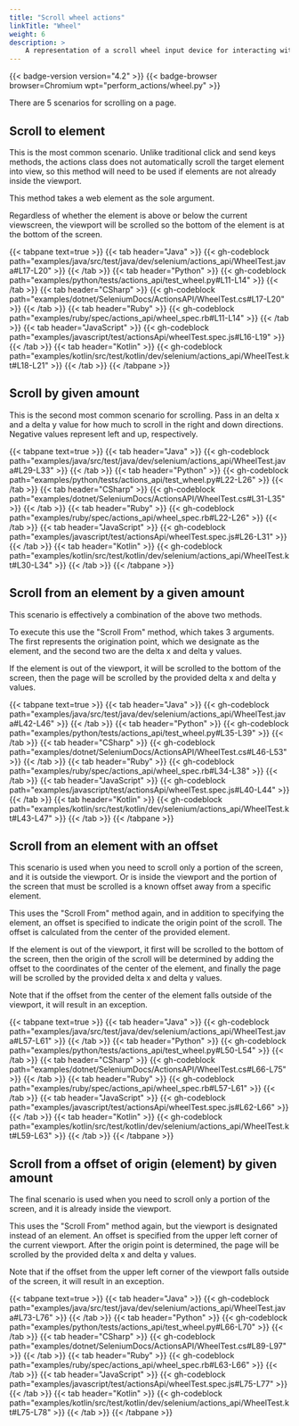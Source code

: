 ```yaml
---
title: "Scroll wheel actions"
linkTitle: "Wheel"
weight: 6
description: >
    A representation of a scroll wheel input device for interacting with a web page.
---
```


{{< badge-version version="4.2" >}}
{{< badge-browser browser=Chromium wpt="perform_actions/wheel.py" >}}

There are 5 scenarios for scrolling on a page.

## Scroll to element

This is the most common scenario. Unlike traditional click and send keys methods,
the actions class does not automatically scroll the target element into view,
so this method will need to be used if elements are not already inside the viewport.

This method takes a web element as the sole argument.

Regardless of whether the element is above or below the current viewscreen,
the viewport will be scrolled so the bottom of the element is at the bottom of the screen.

{{< tabpane text=true >}}
{{< tab header="Java" >}}
{{< gh-codeblock path="examples/java/src/test/java/dev/selenium/actions_api/WheelTest.java#L17-L20" >}}
{{< /tab >}}
{{< tab header="Python" >}}
{{< gh-codeblock path="examples/python/tests/actions_api/test_wheel.py#L11-L14" >}}
{{< /tab >}}
{{< tab header="CSharp" >}}
{{< gh-codeblock path="examples/dotnet/SeleniumDocs/ActionsAPI/WheelTest.cs#L17-L20" >}}
{{< /tab >}}
{{< tab header="Ruby" >}}
{{< gh-codeblock path="examples/ruby/spec/actions_api/wheel_spec.rb#L11-L14" >}}
{{< /tab >}}
{{< tab header="JavaScript" >}}
{{< gh-codeblock path="examples/javascript/test/actionsApi/wheelTest.spec.js#L16-L19" >}}
{{< /tab >}}
{{< tab header="Kotlin" >}}
{{< gh-codeblock path="examples/kotlin/src/test/kotlin/dev/selenium/actions_api/WheelTest.kt#L18-L21" >}}
{{< /tab >}}
{{< /tabpane >}}

## Scroll by given amount

This is the second most common scenario for scrolling. Pass in an delta x and a delta y value for how much to scroll
in the right and down directions. Negative values represent left and up, respectively.

{{< tabpane text=true >}}
{{< tab header="Java" >}}
{{< gh-codeblock path="examples/java/src/test/java/dev/selenium/actions_api/WheelTest.java#L29-L33" >}}
{{< /tab >}}
{{< tab header="Python" >}}
{{< gh-codeblock path="examples/python/tests/actions_api/test_wheel.py#L22-L26" >}}
{{< /tab >}}
{{< tab header="CSharp" >}}
{{< gh-codeblock path="examples/dotnet/SeleniumDocs/ActionsAPI/WheelTest.cs#L31-L35" >}}
{{< /tab >}}
{{< tab header="Ruby" >}}
{{< gh-codeblock path="examples/ruby/spec/actions_api/wheel_spec.rb#L22-L26" >}}
{{< /tab >}}
{{< tab header="JavaScript" >}}
{{< gh-codeblock path="examples/javascript/test/actionsApi/wheelTest.spec.js#L26-L31" >}}
{{< /tab >}}
{{< tab header="Kotlin" >}}
{{< gh-codeblock path="examples/kotlin/src/test/kotlin/dev/selenium/actions_api/WheelTest.kt#L30-L34" >}}
{{< /tab >}}
{{< /tabpane >}}

## Scroll from an element by a given amount

This scenario is effectively a combination of the above two methods.

To execute this use the "Scroll From" method, which takes 3 arguments.
The first represents the origination point, which we designate as the element,
and the second two are the delta x and delta y values.

If the element is out of the viewport,
it will be scrolled to the bottom of the screen, then the page will be scrolled by the provided
delta x and delta y values.

{{< tabpane text=true >}}
{{< tab header="Java" >}}
{{< gh-codeblock path="examples/java/src/test/java/dev/selenium/actions_api/WheelTest.java#L42-L46" >}}
{{< /tab >}}
{{< tab header="Python" >}}
{{< gh-codeblock path="examples/python/tests/actions_api/test_wheel.py#L35-L39" >}}
{{< /tab >}}
{{< tab header="CSharp" >}}
{{< gh-codeblock path="examples/dotnet/SeleniumDocs/ActionsAPI/WheelTest.cs#L46-L53" >}}
{{< /tab >}}
{{< tab header="Ruby" >}}
{{< gh-codeblock path="examples/ruby/spec/actions_api/wheel_spec.rb#L34-L38" >}}
{{< /tab >}}
{{< tab header="JavaScript" >}}
{{< gh-codeblock path="examples/javascript/test/actionsApi/wheelTest.spec.js#L40-L44" >}}
{{< /tab >}}
{{< tab header="Kotlin" >}}
{{< gh-codeblock path="examples/kotlin/src/test/kotlin/dev/selenium/actions_api/WheelTest.kt#L43-L47" >}}
{{< /tab >}}
{{< /tabpane >}}

## Scroll from an element with an offset

This scenario is used when you need to scroll only a portion of the screen, and it is outside the viewport.
Or is inside the viewport and the portion of the screen that must be scrolled
is a known offset away from a specific element.

This uses the "Scroll From" method again, and in addition to specifying the element,
an offset is specified to indicate the origin point of the scroll. The offset is
calculated from the center of the provided element.

If the element is out of the viewport,
it first will be scrolled to the bottom of the screen, then the origin of the scroll will be determined
by adding the offset to the coordinates of the center of the element, and finally
the page will be scrolled by the provided delta x and delta y values.

Note that if the offset from the center of the element falls outside of the viewport,
it will result in an exception.

{{< tabpane text=true >}}
{{< tab header="Java" >}}
{{< gh-codeblock path="examples/java/src/test/java/dev/selenium/actions_api/WheelTest.java#L57-L61" >}}
{{< /tab >}}
{{< tab header="Python" >}}
{{< gh-codeblock path="examples/python/tests/actions_api/test_wheel.py#L50-L54" >}}
{{< /tab >}}
{{< tab header="CSharp" >}}
{{< gh-codeblock path="examples/dotnet/SeleniumDocs/ActionsAPI/WheelTest.cs#L66-L75" >}}
{{< /tab >}}
{{< tab header="Ruby" >}}
{{< gh-codeblock path="examples/ruby/spec/actions_api/wheel_spec.rb#L57-L61" >}}
{{< /tab >}}
{{< tab header="JavaScript" >}}
{{< gh-codeblock path="examples/javascript/test/actionsApi/wheelTest.spec.js#L62-L66" >}}
{{< /tab >}}
{{< tab header="Kotlin" >}}
{{< gh-codeblock path="examples/kotlin/src/test/kotlin/dev/selenium/actions_api/WheelTest.kt#L59-L63" >}}
{{< /tab >}}
{{< /tabpane >}}

## Scroll from a offset of origin (element) by given amount

The final scenario is used when you need to scroll only a portion of the screen,
and it is already inside the viewport.

This uses the "Scroll From" method again, but the viewport is designated instead
of an element. An offset is specified from the upper left corner of the
current viewport. After the origin point is determined,
the page will be scrolled by the provided delta x and delta y values.

Note that if the offset from the upper left corner of the viewport falls outside of the screen,
it will result in an exception.

{{< tabpane text=true >}}
{{< tab header="Java" >}}
{{< gh-codeblock path="examples/java/src/test/java/dev/selenium/actions_api/WheelTest.java#L73-L76" >}}
{{< /tab >}}
{{< tab header="Python" >}}
{{< gh-codeblock path="examples/python/tests/actions_api/test_wheel.py#L66-L70" >}}
{{< /tab >}}
{{< tab header="CSharp" >}}
{{< gh-codeblock path="examples/dotnet/SeleniumDocs/ActionsAPI/WheelTest.cs#L89-L97" >}}
{{< /tab >}}
{{< tab header="Ruby" >}}
{{< gh-codeblock path="examples/ruby/spec/actions_api/wheel_spec.rb#L63-L66" >}}
{{< /tab >}}
{{< tab header="JavaScript" >}}
{{< gh-codeblock path="examples/javascript/test/actionsApi/wheelTest.spec.js#L75-L77" >}}
{{< /tab >}}
{{< tab header="Kotlin" >}}
{{< gh-codeblock path="examples/kotlin/src/test/kotlin/dev/selenium/actions_api/WheelTest.kt#L75-L78" >}}
{{< /tab >}}
{{< /tabpane >}}
